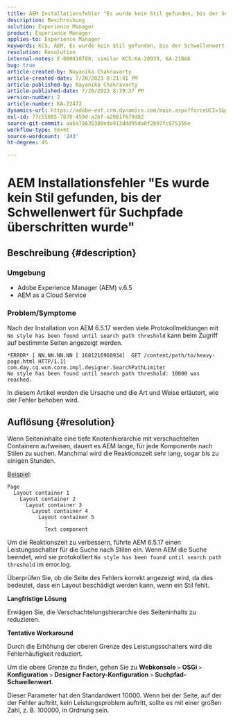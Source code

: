 ```yaml
---
title: AEM Installationsfehler "Es wurde kein Stil gefunden, bis der Schwellenwert für Suchpfade überschritten wurde"
description: Beschreibung
solution: Experience Manager
product: Experience Manager
applies-to: Experience Manager
keywords: KCS, AEM, Es wurde kein Stil gefunden, bis der Schwellenwert für Suchpfade, die Hierarchie der tiefen Knoten, verschachtelte Container
resolution: Resolution
internal-notes: E-000810788, similar KCS:KA-20939, KA-21866
bug: true
article-created-by: Nayanika Chakravarty
article-created-date: 7/20/2023 8:21:41 PM
article-published-by: Nayanika Chakravarty
article-published-date: 7/20/2023 8:39:37 PM
version-number: 2
article-number: KA-22472
dynamics-url: https://adobe-ent.crm.dynamics.com/main.aspx?forceUCI=1&pagetype=entityrecord&etn=knowledgearticle&id=25b2de03-3b27-ee11-9966-6045bd006149
exl-id: 77c55805-7870-459d-a2bf-a2081f679d82
source-git-commit: aa6a79635380eda913ddd95da0f2b97fc975356e
workflow-type: tm+mt
source-wordcount: '243'
ht-degree: 4%

---
```


# AEM Installationsfehler &quot;Es wurde kein Stil gefunden, bis der Schwellenwert für Suchpfade überschritten wurde&quot;

## Beschreibung {#description}


### Umgebung

- Adobe Experience Manager (AEM) v.6.5
- AEM as a Cloud Service


### Problem/Symptome

Nach der Installation von AEM 6.5.17 werden viele Protokollmeldungen mit `No style has been found until search path threshold` kann beim Zugriff auf bestimmte Seiten angezeigt werden.


```
*ERROR* [ NN.NN.NN.NN [ 1681216960934]  GET /content/path/to/heavy-page.html HTTP/1.1]  com.day.cq.wcm.core.impl.designer.SearchPathLimiter 
No style has been found until search path threshold: 10000 was reached.
```


In diesem Artikel werden die Ursache und die Art und Weise erläutert, wie der Fehler behoben wird.


## Auflösung {#resolution}


Wenn Seiteninhalte eine tiefe Knotenhierarchie mit verschachtelten Containern aufweisen, dauert es AEM lange, für jede Komponente nach Stilen zu suchen. Manchmal wird die Reaktionszeit sehr lang, sogar bis zu einigen Stunden.

<u>Beispiel</u>:


```
Page
  Layout container 1
    Layout container 2
      Layout container 3
        Layout container 4
          Layout container 5
            :
            Text component
```


Um die Reaktionszeit zu verbessern, führte AEM 6.5.17 einen Leistungsschalter für die Suche nach Stilen ein. Wenn AEM die Suche beendet, wird sie protokolliert `No style has been found until search path threshold` im error.log.

Überprüfen Sie, ob die Seite des Fehlers korrekt angezeigt wird, da dies bedeutet, dass ein Layout beschädigt werden kann, wenn ein Stil fehlt.

<b>Langfristige Lösung</b>

Erwägen Sie, die Verschachtelungshierarchie des Seiteninhalts zu reduzieren.

<b>Tentative Workaround</b>

Durch die Erhöhung der oberen Grenze des Leistungsschalters wird die Fehlerhäufigkeit reduziert.

Um die obere Grenze zu finden, gehen Sie zu <b>Webkonsole</b> `>`  <b>OSGi</b> `>`  <b>Konfiguration</b> `>`  <b>Designer Factory-Konfiguration</b> `>`  <b>Suchpfad-Schwellenwert</b>.

Dieser Parameter hat den Standardwert 10000. Wenn bei der Seite, auf der der Fehler auftritt, kein Leistungsproblem auftritt, sollte es mit einer großen Zahl, z. B. 100000, in Ordnung sein.
